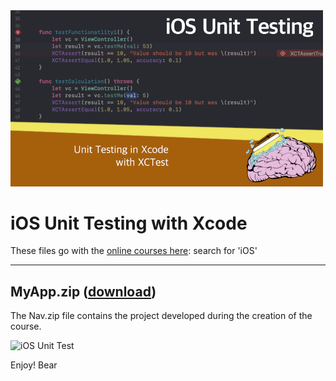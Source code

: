 <img src="https://raw.githubusercontent.com/bearc0025/onlineCourses/main/iOSUnitTest/icon.png" alt="iOS Unit Testing" style="width:500px;"/>

# iOS Unit Testing with Xcode

These files go with the [online courses here](https://amzn.to/3p0yrZk): search for 'iOS'

<hr/>

## MyApp.zip ([download](https://github.com/bearc0025/onlineCourses/blob/main/iOSUnitTest/MyApp.zip))

The Nav.zip file contains the project developed during the creation of the course.

<img src="https://s3.amazonaws.com/CAPS-SSE/soju/45aa/94fcaed9-62e9-4120-abcd-8392f8ac4a53/SOJU_IMAGE?versionId=fNHxkOfcCyd0F0OTd_Tp._4jo9pdyV9p&X-Amz-Algorithm=AWS4-HMAC-SHA256&X-Amz-Date=20220810T210631Z&X-Amz-SignedHeaders=host&X-Amz-Expires=7200&X-Amz-Credential=AKIAWBV6LQ4QPLOTC37V%2F20220810%2Fus-east-1%2Fs3%2Faws4_request&X-Amz-Signature=1d17461634b7a212d20a247719e270009ce2a5f263b0909de27800d4ed173d78" 
     alt="iOS Unit Test" style="width:400px;"/>

Enjoy!
Bear

